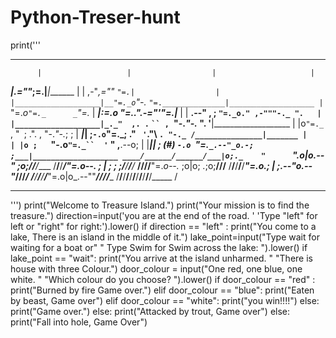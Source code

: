 # Python-Treser-hunt
print('''
*******************************************************************************
          |                   |                  |                     |
 _________|________________.=""_;=.______________|_____________________|_______
|                   |  ,-"_,=""     `"=.|                  |
|___________________|__"=._o`"-._        `"=.______________|___________________
          |                `"=._o`"=._      _`"=._                     |
 _________|_____________________:=._o "=._."_.-="'"=.__________________|_______
|                   |    __.--" , ; `"=._o." ,-"""-._ ".   |
|___________________|_._"  ,. .` ` `` ,  `"-._"-._   ". '__|___________________
          |           |o`"=._` , "` `; .". ,  "-._"-._; ;              |
 _________|___________| ;`-.o`"=._; ." ` '`."\ ` . "-._ /_______________|_______
|                   | |o ;    `"-.o`"=._``  '` " ,__.--o;   |
|___________________|_| ;     (#) `-.o `"=.`_.--"_o.-; ;___|___________________
____/______/______/___|o;._    "      `".o|o_.--"    ;o;____/______/______/____
/______/______/______/_"=._o--._        ; | ;        ; ;/______/______/______/_
____/______/______/______/__"=._o--._   ;o|o;     _._;o;____/______/______/____
/______/______/______/______/____"=._o._; | ;_.--"o.--"_/______/______/______/_
____/______/______/______/______/_____"=.o|o_.--""___/______/______/______/____
/______/______/______/______/______/______/______/______/______/______/_____ /
*******************************************************************************
''')
print("Welcome to Treasure Island.")
print("Your mission is to find the treasure.")
direction=input('you are at the end of the road. '
                'Type "left" for left or "right" for right:').lower()
if direction == "left" :
    print("You come to a lake, There is an island in the middle of it.")
    lake_point=input("Type wait for waiting for a boat or"
                     " Type Swim for Swim across the lake: ").lower()
    if lake_point == "wait":
        print("You arrive at the island unharmed. "
              "There is house with three Colour.")
        door_colour = input("One red, one blue, one white. "
                            "Which colour do you choose? ").lower()
        if door_colour == "red" :
            print("Burned by fire Game over.")
        elif door_colour == "blue":
            print("Eaten by beast, Game over")
        elif door_colour == "white":
            print("you win!!!!")
        else:
            print("Game over.")
    else:
        print("Attacked by trout, Game over")
else:
    print("Fall into hole, Game Over")
    
